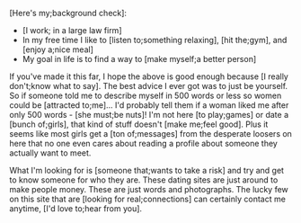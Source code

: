 [Here's my;background check]:

- [I work; in a large law firm]
- In my free time I like to [listen to;something relaxing], [hit the;gym], and [enjoy a;nice meal]
- My goal in life is to find a way to [make myself;a better person]

If you've made it this far, I hope the above is good enough because [I really don't;know what to say]. The best advice I ever got was to just be yourself. So if someone told me to describe myself in 500 words or less so women could be [attracted to;me]... I'd probably tell them if a woman liked me after only 500 words - [she must;be nuts]! I'm not here [to play;games] or date a [bunch of;girls], that kind of stuff doesn't [make me;feel good]. Plus it seems like most girls get a [ton of;messages] from the desperate loosers on here that no one even cares about reading a profile about someone they actually want to meet.

What I'm looking for is [someone that;wants to take a risk] and try and get to know someone for who they are. These dating sites are just around to make people money. These are just words and photographs. The lucky few on this site that are [looking for real;connections] can certainly contact me anytime, [I'd love to;hear from you].
